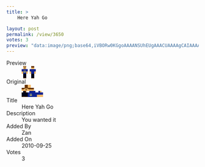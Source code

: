 ```yaml
---
title: >
    Here Yah Go

layout: post
permalink: /view/3650
votes: 3
preview: "data:image/png;base64,iVBORw0KGgoAAAANSUhEUgAAACUAAAAgCAIAAAAaMSbnAAAABnRSTlMA/wD/AP5AXyvrAAABAElEQVRIiWP8//8fAwykmzAxYAMzz/zDKo4GiNHOgiY3oT0LTaSgchoxlhEJUFwEsYzLDWoBhIHpAqrZRweAHp4MDAzfdmWhMYgExIQEFvvg4UmGleTYR3U7kAG9449RQGUCSRre385D5gqqTiJJO739Nwjse3/7GhqDtvbRFGCxT1BVC41BRcDybNotOEcqSw0zDAVVtZDVoAE07QTVYMnvyN6iehSi2yeoqoVsB9WDlID/qA4GQfqkKWBEbr8wskhgVfT/zwuizCJC+3APz1H7Ru0btQ8BUMprYUEWR8k3DAwM+5+LMDAwILOJAcKCWEp/fPZBLEBmoLHxA2JUAgBcrU5/tYUtXQAAAABJRU5ErkJggg=="
---
```

<dl class="side-by-side">
<dt>Preview</dt>
<dd>
    <img class="preview" src="data:image/png;base64,iVBORw0KGgoAAAANSUhEUgAAACUAAAAgCAIAAAAaMSbnAAAABnRSTlMA/wD/AP5AXyvrAAABAElEQVRIiWP8//8fAwykmzAxYAMzz/zDKo4GiNHOgiY3oT0LTaSgchoxlhEJUFwEsYzLDWoBhIHpAqrZRweAHp4MDAzfdmWhMYgExIQEFvvg4UmGleTYR3U7kAG9449RQGUCSRre385D5gqqTiJJO739Nwjse3/7GhqDtvbRFGCxT1BVC41BRcDybNotOEcqSw0zDAVVtZDVoAE07QTVYMnvyN6iehSi2yeoqoVsB9WDlID/qA4GQfqkKWBEbr8wskhgVfT/zwuizCJC+3APz1H7Ru0btQ8BUMprYUEWR8k3DAwM+5+LMDAwILOJAcKCWEp/fPZBLEBmoLHxA2JUAgBcrU5/tYUtXQAAAABJRU5ErkJggg==">
</dd>
<dt>Original</dt>
<dd>
    <img class="preview" src="data:image/png;base64,iVBORw0KGgoAAAANSUhEUgAAAEAAAAAgCAYAAACinX6EAAAA3ElEQVR42u3WQQqDMBAF0ECh60JLF6677apX8Qwuepqex4O5nWJBiOlojMnQTuYHPoiiMC+TGOcio3s4WsvQP1fjtA8AAAAAAAAAACoGiBUoHRUAS7NbPUDQyux1LsTfAjBreREgB+HnALFNTDpqAMZZ92MOwHwHVAvwNQ5X8tPej7PEXj/dXpST1O+XBwUAAIwBBAWnJrdg6QBgC8D50nwCgIIARB17bWYJmAcwvQmOM85lTwHyR20hgC33qgXgumBvC6sFKBVxgOkX6Gc69nLPwqgHCM/6qdEO8AYRPktglByklgAAAABJRU5ErkJggg==">
</dd>
<dt>Title</dt>
<dd>Here Yah Go</dd>
<dt>Description</dt>
<dd>You wanted it</dd>
<dt>Added By</dt>
<dd>Zan</dd>
<dt>Added On</dt>
<dd>2010-09-25</dd>
<dt>Votes</dt>
<dd>3</dd>
</dl>
